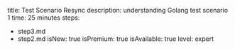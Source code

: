 title: Test Scenario Resync
description: understanding Golang test scenario 1
time: 25 minutes
steps:
  - step3.md
  - step2.md
isNew: true
isPremium: true
isAvailable: true
level: expert
